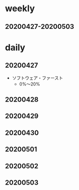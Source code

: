 # weekly
## 20200427-20200503

# daily
## 20200427
* ソフトウェア・ファースト
  * 0%〜20%

## 20200428

## 20200429

## 20200430

## 20200501

## 20200502

## 20200503

